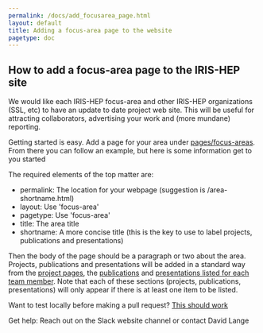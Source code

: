 ```yaml
---
permalink: /docs/add_focusarea_page.html
layout: default
title: Adding a focus-area page to the website
pagetype: doc
---
```


## How to add a focus-area page to the IRIS-HEP site

We would like each IRIS-HEP focus-area and other IRIS-HEP organizations (SSL, etc) 
to have an update to date project web site. This will
be useful for attracting collaborators, advertising your work and (more mundane) reporting.

Getting started is easy. Add a page for your area under [pages/focus-areas](https://github.com/iris-hep/iris-hep.github.io/tree/master/pages/focus-areas).
From there you can follow an example, but here is some information get to you started

The required elements of the top matter are:
  * permalink: The location for your webpage (suggestion is /area-shortname.html)
  * layout: Use 'focus-area'
  * pagetype: Use 'focus-area'
  * title: The area title 
  * shortname: A more concise title (this is the key to use to label projects, publications and presentations)

Then the body of the page should be a paragraph or two about the area. Projects, publications
and presentations will be added in a standard way from the 
[project pages](https://github.com/iris-hep/iris-hep.github.io/tree/master/pages/projects),
the [publications](https://github.com/iris-hep/iris-hep.github.io/tree/master/_data/publications)
and [presentations listed for each team member](https://github.com/iris-hep/iris-hep.github.io/tree/master/_data/people).
Note that each of these sections (projects, publications, presentations) will only appear if there is at least one 
item to be listed.

Want to test locally before making a pull request? [This should work](https://jekyllrb.com/docs/)

Get help: Reach out on the Slack website channel or contact David Lange

